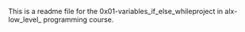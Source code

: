 This is a readme file for the 0x01-variables_if_else_whileproject in alx-low_level_ programming course.
